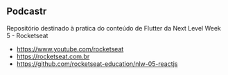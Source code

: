 ## Podcastr

Repositório destinado à pratica do conteúdo de Flutter da Next Level Week 5 - Rocketseat

- https://www.youtube.com/rocketseat
- https://rocketseat.com.br
- https://github.com/rocketseat-education/nlw-05-reactjs
